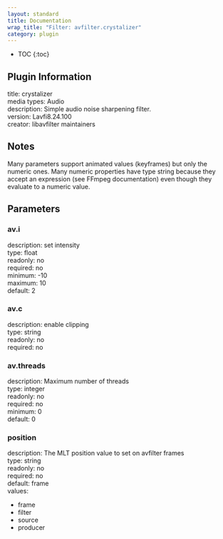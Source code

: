 ```yaml
---
layout: standard
title: Documentation
wrap_title: "Filter: avfilter.crystalizer"
category: plugin
---
```

* TOC
{:toc}

## Plugin Information

title: crystalizer  
media types:
Audio  
description: Simple audio noise sharpening filter.  
version: Lavfi8.24.100  
creator: libavfilter maintainers  

## Notes

Many parameters support animated values (keyframes) but only the numeric ones. Many numeric properties have type string because they accept an expression (see FFmpeg documentation) even though they evaluate to a numeric value.

## Parameters

### av.i

  
description:
set intensity  
type: float  
readonly: no  
required: no  
minimum: -10  
maximum: 10  
default: 2  

### av.c

  
description:
enable clipping  
type: string  
readonly: no  
required: no  

### av.threads

  
description:
Maximum number of threads  
type: integer  
readonly: no  
required: no  
minimum: 0  
default: 0  

### position

  
description:
The MLT position value to set on avfilter frames  
type: string  
readonly: no  
required: no  
default: frame  
values:  

* frame
* filter
* source
* producer

